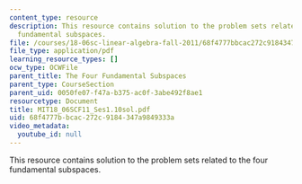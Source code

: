 ```yaml
---
content_type: resource
description: This resource contains solution to the problem sets related to the four
  fundamental subspaces.
file: /courses/18-06sc-linear-algebra-fall-2011/68f4777bbcac272c9184347a9849333a_MIT18_06SCF11_Ses1.10sol.pdf
file_type: application/pdf
learning_resource_types: []
ocw_type: OCWFile
parent_title: The Four Fundamental Subspaces
parent_type: CourseSection
parent_uid: 0050fe07-f47a-b375-ac0f-3abe492f8ae1
resourcetype: Document
title: MIT18_06SCF11_Ses1.10sol.pdf
uid: 68f4777b-bcac-272c-9184-347a9849333a
video_metadata:
  youtube_id: null
---
```

This resource contains solution to the problem sets related to the four fundamental subspaces.

